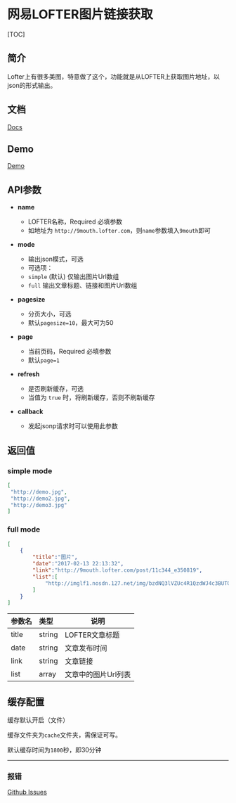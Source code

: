 # 网易LOFTER图片链接获取

[TOC]

## 简介

Lofter上有很多美图，特意做了这个，功能就是从LOFTER上获取图片地址，以json的形式输出。

## 文档

[Docs](http://mypic.4host.cn/doc)

## Demo

[Demo](http://mypic.4host.cn/demo)


## API参数

- **name**
	- LOFTER名称，Required 必填参数
	- 如地址为 `http://9mouth.lofter.com`，则`name`参数填入`9mouth`即可

- **mode**
	- 输出json模式，可选
	- 可选项：
	- `simple` (默认) 仅输出图片Url数组
	- `full` 输出文章标题、链接和图片Url数组

- **pagesize**
	- 分页大小，可选
	- 默认`pagesize=10`，最大可为50

- **page**
	- 当前页码，Required 必填参数
	- 默认`page=1`

- **refresh**
	- 是否刷新缓存，可选
	- 当值为 `true` 时，将刷新缓存，否则不刷新缓存

- **callback**
	- 发起jsonp请求时可以使用此参数

## 返回值

### simple mode

```json
[
 "http://demo.jpg",
 "http://demo2.jpg",
 "http://demo3.jpg"
]
```

### full mode

```json
[
    {
        "title":"图片",
        "date":"2017-02-13 22:13:32",
        "link":"http://9mouth.lofter.com/post/11c344_e350819",
        "list":[
            "http://imglf1.nosdn.127.net/img/bzdNQ3lVZUc4R1QzdWJ4c3BUTGpuUjk4OGRMZTZUcitqZEhEbi9mTDJpbWNGYTMvM0hMT3VRPT0.jpg"
        ]
    }
]
```

|参数名|类型|说明|
|:-----  |:-----|-----             |
|title |string   | LOFTER文章标题 |
|date |string   | 文章发布时间 |
|link |string   | 文章链接 |
|list |array    | 文章中的图片Url列表 |


## 缓存配置

缓存默认开启（文件）

缓存文件夹为`cache`文件夹，需保证可写。

默认缓存时间为`1800`秒，即30分钟

---------------------

### 报错

[Github Issues](https://github.com/ionepub/lofter-img/issues)

